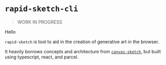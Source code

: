 # `rapid-sketch-cli`

> WORK IN PROGRESS

Hello

`rapid-sketch` is tool to aid in the creation of generative art in the browser.

It heavily borrows concepts and architecture from [`canvas-sketch`](https://www.npmjs.com/package/canvas-sketch), but built using typescript, react, and parcel.
